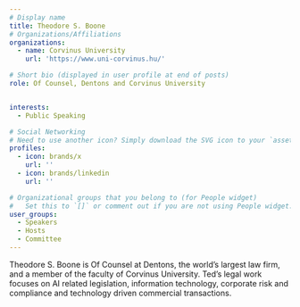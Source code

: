 ```yaml
---
# Display name
title: Theodore S. Boone
# Organizations/Affiliations
organizations:
  - name: Corvinus University
    url: 'https://www.uni-corvinus.hu/'

# Short bio (displayed in user profile at end of posts)
role: Of Counsel, Dentons and Corvinus University


interests:
  - Public Speaking

# Social Networking
# Need to use another icon? Simply download the SVG icon to your `assets/media/icons/` folder.
profiles:
  - icon: brands/x
    url: ''
  - icon: brands/linkedin
    url: ''

# Organizational groups that you belong to (for People widget)
#   Set this to `[]` or comment out if you are not using People widget.
user_groups:
  - Speakers
  - Hosts
  - Committee
---
```


Theodore S. Boone is Of Counsel at Dentons, the world’s largest law firm, and a member of the faculty of Corvinus University. Ted’s legal work focuses on AI related legislation, information technology, corporate risk and compliance and technology driven commercial transactions. 
